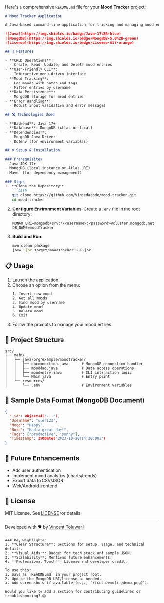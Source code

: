 Here's a comprehensive `README.md` file for your **Mood Tracker** project:

```markdown
# Mood Tracker Application

A Java-based command-line application for tracking and managing mood entries, with MongoDB as the database backend.

![Java](https://img.shields.io/badge/Java-17%2B-blue)
![MongoDB](https://img.shields.io/badge/MongoDB-5.0%2B-green)
![License](https://img.shields.io/badge/License-MIT-orange)

## 📌 Features

- **CRUD Operations**:
  - Create, Read, Update, and Delete mood entries
- **User-Friendly CLI**:
  - Interactive menu-driven interface
- **Mood Tracking**:
  - Log moods with notes and tags
  - Filter entries by username
- **Data Persistence**:
  - MongoDB storage for mood entries
- **Error Handling**:
  - Robust input validation and error messages

## 🛠️ Technologies Used

- **Backend**: Java 17+
- **Database**: MongoDB (Atlas or local)
- **Dependencies**:
  - MongoDB Java Driver
  - Dotenv (for environment variables)

## ⚙️ Setup & Installation

### Prerequisites
- Java JDK 17+
- MongoDB (local instance or Atlas URI)
- Maven (for dependency management)

### Steps
1. **Clone the Repository**:
   ```bash
   git clone https://github.com/Vincedacode/mood-tracker.git
   cd mood-tracker
   ```

2. **Configure Environment Variables**:
   Create a `.env` file in the root directory:
   ```env
   MONGO_URI=mongodb+srv://<username>:<password>@cluster.mongodb.net
   DB_NAME=moodTracker
   ```

3. **Build and Run**:
   ```bash
   mvn clean package
   java -jar target/moodtracker-1.0.jar
   ```

## 📋 Usage
1. Launch the application.
2. Choose an option from the menu:
   ```
   1. Insert new mood
   2. Get all moods
   3. Find mood by username
   4. Update mood
   5. Delete mood
   6. Exit
   ```
3. Follow the prompts to manage your mood entries.

## 📂 Project Structure
```
src/
├── main/
│   ├── java/org/example/moodtracker/
│   │   ├── dbconnection.java      # MongoDB connection handler
│   │   ├── mooddao.java           # Data access operations
│   │   ├── moodentry.java         # CLI interaction logic
│   │   └── Main.java              # Entry point
│   └── resources/
│       └── .env                   # Environment variables
```

## 📝 Sample Data Format (MongoDB Document)
```json
{
  "_id": ObjectId("..."),
  "Username": "user123",
  "Mood": "Happy",
  "Note": "Had a great day!",
  "Tags": ["productive", "sunny"],
  "Timestamp": ISODate("2023-10-20T14:30:00Z")
}
```

## 🚀 Future Enhancements
- Add user authentication
- Implement mood analytics (charts/trends)
- Export data to CSV/JSON
- Web/Android frontend

## 📜 License
MIT License. See [LICENSE](LICENSE) for details.

---

Developed with ❤️ by [Vincent Toluwani](https://github.com/Vincedacode)
```

### Key Highlights:
1. **Clear Structure**: Sections for setup, usage, and technical details.
2. **Visual Aids**: Badges for tech stack and sample JSON.
3. **Scalability**: Mentions future enhancements.
4. **Professional Touch**: License and developer credit.

To use this:
1. Save as `README.md` in your project root.
2. Update the MongoDB URI/license as needed.
3. Add screenshots if available (e.g., `![CLI Demo](./demo.png)`). 

Would you like to add a section for contributing guidelines or troubleshooting? 😊
